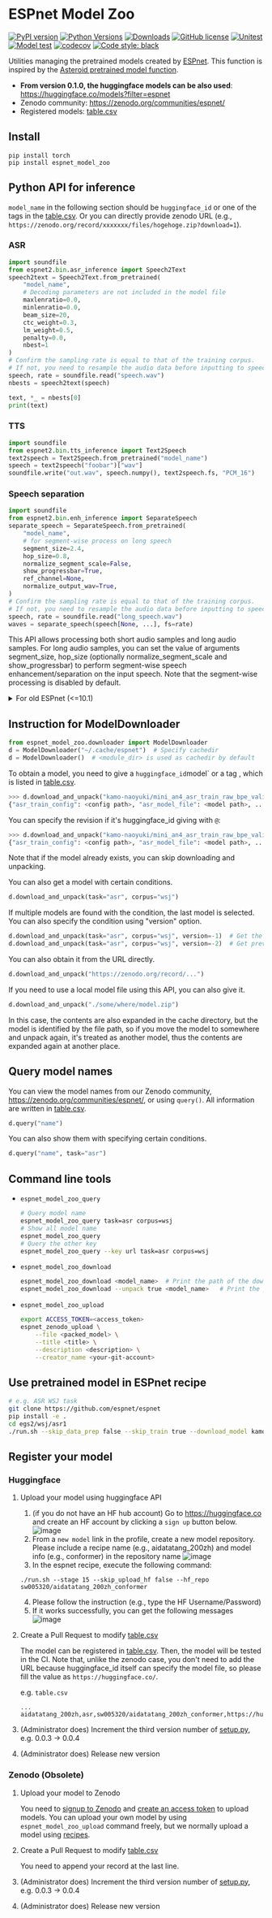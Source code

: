 # ESPnet Model Zoo

[![PyPI version](https://badge.fury.io/py/espnet-model-zoo.svg)](https://badge.fury.io/py/espnet-model-zoo)
[![Python Versions](https://img.shields.io/pypi/pyversions/espnet_model_zoo.svg)](https://pypi.org/project/espnet_model_zoo/)
[![Downloads](https://pepy.tech/badge/espnet_model_zoo)](https://pepy.tech/project/espnet_model_zoo)
[![GitHub license](https://img.shields.io/github/license/espnet/espnet_model_zoo.svg)](https://github.com/espnet/espnet_model_zoo)
[![Unitest](https://github.com/espnet/espnet_model_zoo/workflows/Unitest/badge.svg)](https://github.com/espnet/espnet_model_zoo/actions?query=workflow%3AUnitest)
[![Model test](https://github.com/espnet/espnet_model_zoo/workflows/Model%20test/badge.svg)](https://github.com/espnet/espnet_model_zoo/actions?query=workflow%3A%22Model+test%22)
[![codecov](https://codecov.io/gh/espnet/espnet_model_zoo/branch/master/graph/badge.svg)](https://codecov.io/gh/espnet/espnet_model_zoo)
[![Code style: black](https://img.shields.io/badge/code%20style-black-000000.svg)](https://github.com/psf/black)

Utilities managing the pretrained models created by [ESPnet](https://github.com/espnet/espnet). This function is inspired by the [Asteroid pretrained model function](https://github.com/mpariente/asteroid/blob/master/docs/source/readmes/pretrained_models.md).

- **From version 0.1.0, the huggingface models can be also used**: https://huggingface.co/models?filter=espnet
- Zenodo community: https://zenodo.org/communities/espnet/
- Registered models: [table.csv](espnet_model_zoo/table.csv)

## Install

```
pip install torch
pip install espnet_model_zoo
```

## Python API for inference
`model_name` in the following section should be `huggingface_id` or one of the tags in the [table.csv](espnet_model_zoo/table.csv).
Or you can directly provide zenodo URL (e.g., `https://zenodo.org/record/xxxxxxx/files/hogehoge.zip?download=1`).

### ASR

```python
import soundfile
from espnet2.bin.asr_inference import Speech2Text
speech2text = Speech2Text.from_pretrained(
    "model_name",
    # Decoding parameters are not included in the model file
    maxlenratio=0.0,
    minlenratio=0.0,
    beam_size=20,
    ctc_weight=0.3,
    lm_weight=0.5,
    penalty=0.0,
    nbest=1
)
# Confirm the sampling rate is equal to that of the training corpus.
# If not, you need to resample the audio data before inputting to speech2text
speech, rate = soundfile.read("speech.wav")
nbests = speech2text(speech)

text, *_ = nbests[0]
print(text)
```

### TTS

```python
import soundfile
from espnet2.bin.tts_inference import Text2Speech
text2speech = Text2Speech.from_pretrained("model_name")
speech = text2speech("foobar")["wav"]
soundfile.write("out.wav", speech.numpy(), text2speech.fs, "PCM_16")
```

### Speech separation

```python
import soundfile
from espnet2.bin.enh_inference import SeparateSpeech
separate_speech = SeparateSpeech.from_pretrained(
    "model_name",
    # for segment-wise process on long speech
    segment_size=2.4,
    hop_size=0.8,
    normalize_segment_scale=False,
    show_progressbar=True,
    ref_channel=None,
    normalize_output_wav=True,
)
# Confirm the sampling rate is equal to that of the training corpus.
# If not, you need to resample the audio data before inputting to speech2text
speech, rate = soundfile.read("long_speech.wav")
waves = separate_speech(speech[None, ...], fs=rate)
```

This API allows processing both short audio samples and long audio samples. For long audio samples, you can set the value of arguments segment_size, hop_size (optionally normalize_segment_scale and show_progressbar) to perform segment-wise speech enhancement/separation on the input speech. Note that the segment-wise processing is disabled by default.


<details><summary>For old ESPnet (<=10.1) </summary><div>

### ASR

```python
import soundfile
from espnet_model_zoo.downloader import ModelDownloader
from espnet2.bin.asr_inference import Speech2Text
d = ModelDownloader()
speech2text = Speech2Text(
    **d.download_and_unpack("model_name"),
    # Decoding parameters are not included in the model file
    maxlenratio=0.0,
    minlenratio=0.0,
    beam_size=20,
    ctc_weight=0.3,
    lm_weight=0.5,
    penalty=0.0,
    nbest=1
)
```

### TTS

```python
import soundfile
from espnet_model_zoo.downloader import ModelDownloader
from espnet2.bin.tts_inference import Text2Speech
d = ModelDownloader()
text2speech = Text2Speech(**d.download_and_unpack("model_name"))
```

### Speech separation

```python
import soundfile
from espnet_model_zoo.downloader import ModelDownloader
from espnet2.bin.enh_inference import SeparateSpeech
d = ModelDownloader()
separate_speech = SeparateSpeech(
    **d.download_and_unpack("model_name"),
    # for segment-wise process on long speech
    segment_size=2.4,
    hop_size=0.8,
    normalize_segment_scale=False,
    show_progressbar=True,
    ref_channel=None,
    normalize_output_wav=True,
)
```
</div></details>


## Instruction for ModelDownloader

```python
from espnet_model_zoo.downloader import ModelDownloader
d = ModelDownloader("~/.cache/espnet")  # Specify cachedir
d = ModelDownloader()  # <module_dir> is used as cachedir by default
```

To obtain a model, you need to give a `huggingface_id`model` or a tag , which is listed in [table.csv](espnet_model_zoo/table.csv).

```python
>>> d.download_and_unpack("kamo-naoyuki/mini_an4_asr_train_raw_bpe_valid.acc.best")
{"asr_train_config": <config path>, "asr_model_file": <model path>, ...}
```

You can specify the revision if it's huggingface_id giving with `@`:

```python
>>> d.download_and_unpack("kamo-naoyuki/mini_an4_asr_train_raw_bpe_valid.acc.best@<revision>")
{"asr_train_config": <config path>, "asr_model_file": <model path>, ...}
```

Note that if the model already exists, you can skip downloading and unpacking.

You can also get a model with certain conditions.

```python
d.download_and_unpack(task="asr", corpus="wsj")
```

If multiple models are found with the condition, the last model is selected.
You can also specify the condition using "version" option.

```python
d.download_and_unpack(task="asr", corpus="wsj", version=-1)  # Get the last model
d.download_and_unpack(task="asr", corpus="wsj", version=-2)  # Get previous model
```

You can also obtain it from the URL directly.

```python
d.download_and_unpack("https://zenodo.org/record/...")
```

If you need to use a local model file using this API, you can also give it.

```python
d.download_and_unpack("./some/where/model.zip")
```

In this case, the contents are also expanded in the cache directory,
but the model is identified by the file path,
so if you move the model to somewhere and unpack again,
it's treated as another model,
thus the contents are expanded again at another place.

## Query model names

You can view the model names from our Zenodo community, https://zenodo.org/communities/espnet/,
or using `query()`.  All information are written in [table.csv](espnet_model_zoo/table.csv).

```python
d.query("name")
```

You can also show them with specifying certain conditions.

```python
d.query("name", task="asr")
```

## Command line tools

- `espnet_model_zoo_query`

    ```sh
    # Query model name
    espnet_model_zoo_query task=asr corpus=wsj
    # Show all model name
    espnet_model_zoo_query
    # Query the other key
    espnet_model_zoo_query --key url task=asr corpus=wsj
    ```
- `espnet_model_zoo_download`

    ```sh
    espnet_model_zoo_download <model_name>  # Print the path of the downloaded file
    espnet_model_zoo_download --unpack true <model_name>   # Print the path of unpacked files
    ```
- `espnet_model_zoo_upload`

    ```sh
    export ACCESS_TOKEN=<access_token>
    espnet_zenodo_upload \
        --file <packed_model> \
        --title <title> \
        --description <description> \
        --creator_name <your-git-account>
    ```

## Use pretrained model in ESPnet recipe

```sh
# e.g. ASR WSJ task
git clone https://github.com/espnet/espnet
pip install -e .
cd egs2/wsj/asr1
./run.sh --skip_data_prep false --skip_train true --download_model kamo-naoyuki/wsj
```

## Register your model

### Huggingface
1. Upload your model using huggingface API

    1. (if you do not have an HF hub account) Go to https://huggingface.co and create an HF account by clicking a `sign up` button below.
    ![image](https://user-images.githubusercontent.com/11741550/147585941-af1a7e88-934e-4e24-b30e-4b120dbc023a.png)
    2. From a `new model` link in the profile, create a new model repository. Please include a recipe name (e.g., aidatatang_200zh) and model info (e.g., conformer) in the repository name
    ![image](https://user-images.githubusercontent.com/11741550/147586093-51c98c53-6d23-45a0-b359-14a4489cc970.png)
    3. In the espnet recipe, execute the following command:
    ```
    ./run.sh --stage 15 --skip_upload_hf false --hf_repo sw005320/aidatatang_200zh_conformer
    ```
    4. Please follow the instruction (e.g., type the HF Username/Password)
    5. If it works successfully, you can get the following messages
    ![image](https://user-images.githubusercontent.com/11741550/147586699-a3bb5a49-8b59-417d-b376-4d1ec270fb71.png)

1. Create a Pull Request to modify [table.csv](espnet_model_zoo/table.csv)

    The model can be registered in [table.csv](https://github.com/espnet/espnet_model_zoo/blob/master/espnet_model_zoo/table.csv).
    Then, the model will be tested in the CI.
    Note that, unlike the zenodo case, you don't need to add the URL because huggingface_id itself can specify the model file, so please fill the value as `https://huggingface.co/`.

    e.g. `table.csv`

    ```
    ...
    aidatatang_200zh,asr,sw005320/aidatatang_200zh_conformer,https://huggingface.co/,16000,zh,,,,,true
    ```
1. (Administrator does) Increment the third version number of [setup.py](setup.py), e.g. 0.0.3 -> 0.0.4
1. (Administrator does) Release new version


### Zenodo (Obsolete)

1. Upload your model to Zenodo

    You need to [signup to Zenodo](https://zenodo.org/) and [create an access token](https://zenodo.org/account/settings/applications/tokens/new/) to upload models.
    You can upload your own model by using `espnet_model_zoo_upload` command freely,
    but we normally upload a model using [recipes](https://github.com/espnet/espnet/blob/master/egs2/TEMPLATE).

1. Create a Pull Request to modify [table.csv](espnet_model_zoo/table.csv)

    You need to append your record at the last line.
1. (Administrator does) Increment the third version number of [setup.py](setup.py), e.g. 0.0.3 -> 0.0.4
1. (Administrator does) Release new version
